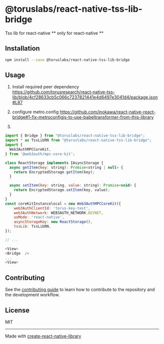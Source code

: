 # @toruslabs/react-native-tss-lib-bridge

Tss lib for react-native
** only for react-native **

## Installation

```sh
npm install --save @toruslabs/react-native-tss-lib-bridge
```

## Usage
1. Install required peer dependency
   https://github.com/torusresearch/react-native-tss-lib/blob/4cf28633cb5c066c7237821441e4d6497e3041d4/package.json#L87
   
2. configure metro.config
    https://github.com/inokawa/react-native-react-bridge#1-fix-metroconfigjs-to-use-babeltransformer-from-this-library

3. 

```js
import { Bridge } from "@toruslabs/react-native-tss-lib-bridge";
import * as TssLibRN from "@toruslabs/react-native-tss-lib-bridge";
import {
  Web3AuthMPCCoreKit,
} from '@web3auth/mpc-core-kit';

class ReactStorage implements IAsyncStorage {
  async getItem(key: string): Promise<string | null> {
    return EncryptedStorage.getItem(key);
  }

  async setItem(key: string, value: string): Promise<void> {
    return EncryptedStorage.setItem(key, value);
  }
}
const coreKitInstancelocal = new Web3AuthMPCCoreKit({
    web3AuthClientId: 'torus-key-test',
    web3AuthNetwork: WEB3AUTH_NETWORK.DEVNET,
    uxMode: 'react-native',
    asyncStorageKey: new ReactStorage(),
    tssLib: TssLibRN,
});

// ...

<View>
<Bridge  />
...
<View>
```


## Contributing

See the [contributing guide](CONTRIBUTING.md) to learn how to contribute to the repository and the development workflow.

## License

MIT

---

Made with [create-react-native-library](https://github.com/callstack/react-native-builder-bob)

